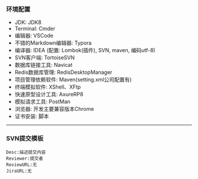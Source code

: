 ### 环境配置

- JDK: JDK8
- Terminal: Cmder
- 编辑器: VSCode
- 不错的Markdown编辑器: Typora
- 编译器: IDEA (配置: Lombok(插件), SVN, maven, 编码utf-8)
- SVN客户端: TortoiseSVN
- 数据库链接工具: Navicat
- Redis数据库管理: RedisDesktopManager
- 项目管理依赖软件: Maven(setting.xml公司配置有)
- 终端模拟软件: XShell、XFtp
- 快速原型设计工具: AxureRP8
- 模拟请求工具: PostMan
- 浏览器: 开发主要兼容版本Chrome
- 证书安装: 脚本

---


### SVN提交模板
```
Desc:描述提交内容
Reviewer:提交者
ReviewURL:无
JiraURL:无
```